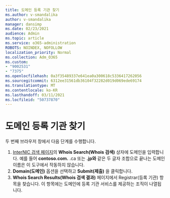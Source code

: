 ```yaml
---
title: 도메인 등록 기관 찾기
ms.author: v-smandalika
author: v-smandalika
manager: dansimp
ms.date: 02/23/2021
audience: Admin
ms.topic: article
ms.service: o365-administration
ROBOTS: NOINDEX, NOFOLLOW
localization_priority: Normal
ms.collection: Adm_O365
ms.custom:
- "9002531"
- "7375"
ms.openlocfilehash: 0a3f35489337e641ea0a300618c5336417262056
ms.sourcegitcommit: 6312ee31561db36104f32282d019d069ede69174
ms.translationtype: MT
ms.contentlocale: ko-KR
ms.lasthandoff: 03/11/2021
ms.locfileid: "50737870"
---
```

# <a name="find-your-domain-registrar"></a>도메인 등록 기관 찾기

두 번째 브라우저 창에서 다음 단계를 수행합니다.

1. [InterNIC 검색 페이지](https://lookup.icann.org/)의 **Whois Search(Whois 검색)** 상자에 도메인을 입력합니다. 예를 들어 **contoso.com.** .ca 또는 **.jp와** 같은  두 글자 조합으로 끝나는 도메인 이름은 이 도구에서 작동하지 않습니다.
2. **Domain(도메인)** 옵션을 선택하고 **Submit(제출)** 을 클릭합니다.
3. **Whois Search Results(Whois 검색 결과)** 페이지에서 Registrar(등록 기관) 항목을 찾습니다. 이 항목에는 도메인에 등록 기관 서비스를 제공하는 조직이 나열됩니다.
